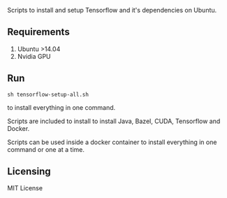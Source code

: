 Scripts to install and setup Tensorflow and it's dependencies on Ubuntu.

## Requirements
1. Ubuntu >14.04
2. Nvidia GPU

## Run
    sh tensorflow-setup-all.sh
to install everything in one command.

Scripts are included to install to install Java, Bazel, CUDA, Tensorflow and Docker.

Scripts can be used inside a docker container to install everything in one command or one at a time.

## Licensing

MIT License
